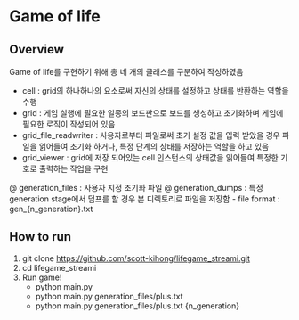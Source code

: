 Game of life 
======

## Overview

Game of life를 구현하기 위해 총 네 개의 클래스를 구분하여 작성하였음

- cell : grid의 하나하나의 요소로써 자신의 상태를 설정하고 상태를 반환하는 역할을 수행
- grid : 게임 실행에 필요한 일종의 보드판으로 보드를 생성하고 초기화하며 게임에 필요한 로직이 작성되어 있음
- grid_file_readwriter : 사용자로부터 파일로써 초기 설정 값을 입력 받았을 경우 파일을 읽어들여 초기화 하거나, 특정 단계의 상태를 저장하는 역할을 하고 있음
- grid_viewer : grid에 저장 되어있는 cell 인스턴스의 상태값을 읽어들여 특정한 기호로 출력하는 작업을 구현

@ generation_files : 사용자 지정 초기화 파일
@ generation_dumps : 특정 generation stage에서 덤프를 할 경우 본 디렉토리로 파일을 저장함
    - file format : gen_{n_generation}.txt

## How to run

1. git clone https://github.com/scott-kihong/lifegame_streami.git
2. cd lifegame_streami
3. Run game!
    - python main.py
    - python main.py generation_files/plus.txt
    - python main.py generation_files/plus.txt {n_generation}
